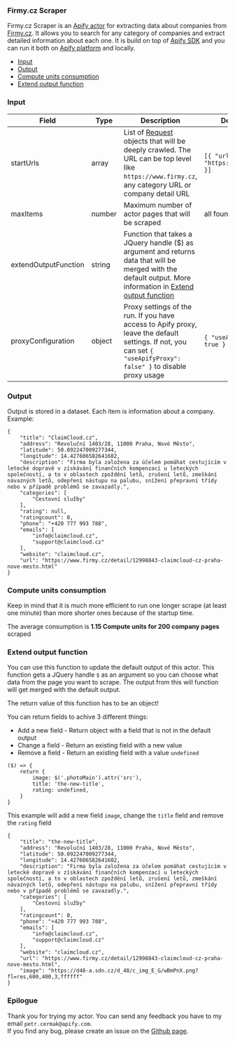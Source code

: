 ### Firmy.cz Scraper

Firmy.cz Scraper is an [Apify actor](https://apify.com/actors) for extracting data about companies from [Firmy.cz](https://www.firmy.cz). It allows you to search for any category of companies and extract detailed information about each one. It is build on top of [Apify SDK](https://sdk.apify.com/) and you can run it both on [Apify platform](https://my.apify.com) and locally.

- [Input](#input)
- [Output](#output)
- [Compute units consumption](#compute-units-consumption)
- [Extend output function](#extend-output-function)

### Input

| Field | Type | Description | Default value
| ----- | ---- | ----------- | -------------|
| startUrls | array | List of [Request](https://sdk.apify.com/docs/api/request#docsNav) objects that will be deeply crawled. The URL can be top level like `https://www.firmy.cz`, any category URL or company detail URL | `[{ "url": "https://www.firmy.cz" }]`|
| maxItems | number | Maximum number of actor pages that will be scraped | all found |
| extendOutputFunction | string | Function that takes a JQuery handle ($) as argument and returns data that will be merged with the default output. More information in [Extend output function](#extend-output-function) | |
| proxyConfiguration | object | Proxy settings of the run. If you have access to Apify proxy, leave the default settings. If not, you can set `{ "useApifyProxy": false" }` to disable proxy usage | `{ "useApifyProxy": true }`|

### Output

Output is stored in a dataset. Each item is information about a company. Example:

```
{
    "title": "ClaimCloud.cz",
    "address": "Revoluční 1403/28, 11000 Praha, Nové Město",
    "latitude": 50.092247009277344,
    "longitude": 14.427606582641602,
    "description": "Firma byla založena za účelem pomáhat cestujícím v letecké dopravě v získávání finančních kompenzací u leteckých společností, a to v oblastech zpoždění letů, zrušení letů, zmeškání návazných letů, odepření nástupu na palubu, snížení přepravní třídy nebo v případě problémů se zavazadly.",
    "categories": [
        "Cestovní služby"
    ],
    "rating": null,
    "ratingcount": 0,
    "phone": "+420 777 993 788",
    "emails": [
        "info@claimcloud.cz",
        "support@claimcloud.cz"
    ],
    "website": "claimcloud.cz",
    "url": "https://www.firmy.cz/detail/12998843-claimcloud-cz-praha-nove-mesto.html"
}
```

### Compute units consumption
Keep in mind that it is much more efficient to run one longer scrape (at least one minute) than more shorter ones because of the startup time.

The average consumption is **1.15 Compute units for 200 company pages** scraped

### Extend output function

You can use this function to update the default output of this actor. This function gets a JQuery handle `$` as an argument so you can choose what data from the page you want to scrape. The output from this will function will get merged with the default output.

The return value of this function has to be an object!

You can return fields to achive 3 different things:
- Add a new field - Return object with a field that is not in the default output
- Change a field - Return an existing field with a new value
- Remove a field - Return an existing field with a value `undefined`


```
($) => {
    return {
        image: $('.photoMain').attr('src'),
        title: 'the-new-title',
        rating: undefined,
    }
}
```
This example will add a new field `image`, change the `title` field and remove the `rating` field
```
{
    "title": "the-new-title",
    "address": "Revoluční 1403/28, 11000 Praha, Nové Město",
    "latitude": 50.092247009277344,
    "longitude": 14.427606582641602,
    "description": "Firma byla založena za účelem pomáhat cestujícím v letecké dopravě v získávání finančních kompenzací u leteckých společností, a to v oblastech zpoždění letů, zrušení letů, zmeškání návazných letů, odepření nástupu na palubu, snížení přepravní třídy nebo v případě problémů se zavazadly.",
    "categories": [
        "Cestovní služby"
    ],
    "ratingcount": 0,
    "phone": "+420 777 993 788",
    "emails": [
        "info@claimcloud.cz",
        "support@claimcloud.cz"
    ],
    "website": "claimcloud.cz",
    "url": "https://www.firmy.cz/detail/12998843-claimcloud-cz-praha-nove-mesto.html",
    "image": "https://d48-a.sdn.cz/d_48/c_img_E_G/wBmPnX.png?fl=res,600,400,3,ffffff"
}
```

### Epilogue
Thank you for trying my actor. You can send any feedback you have to my email `petr.cermak@apify.com`.  
If you find any bug, please create an issue on the [Github page](https://github.com/cermak-petr/actor-firmy-cz-scraper).

